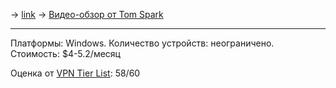 -> [link](https://torguard.net/)
-> [Видео-обзор от Tom Spark](https://www.youtube.com/watch?v=raZV7jqakrc)

---

Платформы: Windows.
Количество устройств: неограничено.
Стоимость: $4-5.2/месяц

Оценка от [VPN Tier List](https://www.vpntierlist.com/): 58/60
